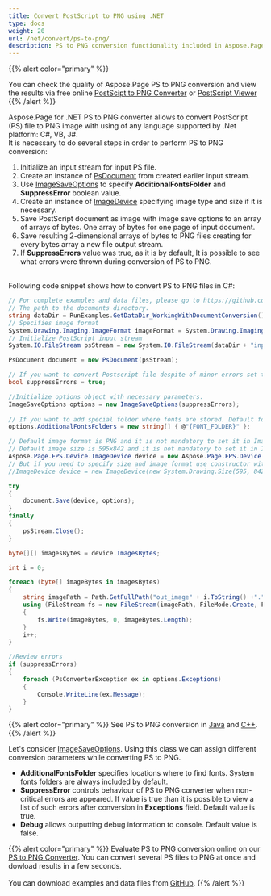 ```yaml
---
title: Convert PostScript to PNG using .NET
type: docs
weight: 20
url: /net/convert/ps-to-png/
description: PS to PNG conversion functionality included in Aspose.Page API solution for .NET is explained and illustrated with the code snippets here.
---
```


{{% alert color="primary" %}} 

You can check the quality of Aspose.Page PS to PNG conversion and view the results via free online <a nofollow href="https://products.aspose.app/page/conversion/ps-to-png">PostScipt to PNG Converter</a>
or <a nofollow href="https://products.aspose.app/page/viewer/ps">PostScript Viewer</a> {{% /alert %}} 

Aspose.Page for .NET PS to PNG converter allows to convert PostScript (PS) file to PNG image with using of any language supported by .Net platform: C#, VB, J#.
<br>It is necessary to do several steps in order to perform PS to PNG conversion:
1. Initialize an input stream for input PS file.
2. Create an instance of [PsDocument](https://reference.aspose.com/page/net/aspose.page.eps/psdocument/) from created earlier input stream.
4. Use [ImageSaveOptions](https://reference.aspose.com/page/net/aspose.page.eps.device/imagesaveoptions/) to specify **AdditionalFontsFolder** and **SuppressError** boolean value.
5. Create an instance of [ImageDevice](https://reference.aspose.com/page/net/aspose.page.eps.device/imagedevice/) specifying image type and size if it is necessary.
6. Save PostScript document as image with image save options to an array of arrays of bytes. One array of bytes for one page of input document.
7. Save resulting 2-dimensional arrays of bytes to PNG files creating for every bytes array a new file output stream.
8. If **SuppressErrors** value was true, as it is by default, It is possible to see what errors were thrown during conversion of PS to PNG.

<br>Following code snippet shows how to convert PS to PNG files in C#:
<br>
```C#
// For complete examples and data files, please go to https://github.com/aspose-page/Aspose.Page-for-.NET
// The path to the documents directory.
string dataDir = RunExamples.GetDataDir_WorkingWithDocumentConversion();
// Specifies image format
System.Drawing.Imaging.ImageFormat imageFormat = System.Drawing.Imaging.ImageFormat.Png;
// Initialize PostScript input stream
System.IO.FileStream psStream = new System.IO.FileStream(dataDir + "inputForImage.ps", System.IO.FileMode.Open, System.IO.FileAccess.Read);

PsDocument document = new PsDocument(psStream);

// If you want to convert Postscript file despite of minor errors set this flag
bool suppressErrors = true;

//Initialize options object with necessary parameters.
ImageSaveOptions options = new ImageSaveOptions(suppressErrors);
            
// If you want to add special folder where fonts are stored. Default fonts folder in OS is always included.
options.AdditionalFontsFolders = new string[] { @"{FONT_FOLDER}" };

// Default image format is PNG and it is not mandatory to set it in ImageDevice
// Default image size is 595x842 and it is not mandatory to set it in ImageDevice
Aspose.Page.EPS.Device.ImageDevice device = new Aspose.Page.EPS.Device.ImageDevice();
// But if you need to specify size and image format use constructor with parameters
//ImageDevice device = new ImageDevice(new System.Drawing.Size(595, 842), imageFormat);

try
{
    document.Save(device, options);
}
finally
{
    psStream.Close();
}

byte[][] imagesBytes = device.ImagesBytes;

int i = 0;

foreach (byte[] imageBytes in imagesBytes)
{
    string imagePath = Path.GetFullPath("out_image" + i.ToString() +"." + imageFormat.ToString().ToLower());
    using (FileStream fs = new FileStream(imagePath, FileMode.Create, FileAccess.Write))
    {
        fs.Write(imageBytes, 0, imageBytes.Length);
    }
    i++;
}

//Review errors
if (suppressErrors)
{
    foreach (PsConverterException ex in options.Exceptions)
    {
        Console.WriteLine(ex.Message);
    }
}
```
{{% alert color="primary" %}}
See PS to PNG conversion in [Java](/page/java/convert/ps-to-png/) and [C++](/page/cpp/convert/ps-to-png/).
{{% /alert %}}

Let's consider [ImageSaveOptions](https://reference.aspose.com/page/net/aspose.page.eps.device/imagesaveoptions/). Using this class we can assign different conversion parameters while converting PS to PNG.
<br>
- **AdditionalFontsFolder** specifies locations where to find fonts. System fonts folders are always included by default.
- **SuppressError** controls behaviour of PS to PNG converter when non-critical errors are appeared. If value is true than it is possible to view a list of such errors after conversion in **Exceptions** field. Default value is true.
- **Debug** allows outputting debug information to console. Default value is false.

{{% alert color="primary" %}}
Evaluate PS to PNG conversion online on our <a nofollow href="https://products.aspose.app/page/conversion/ps-to-png">PS to PNG Converter</a>. You can convert several PS files to PNG at once and dowload results in a few seconds.
<br>
<br>
You can download examples and data files from [GitHub](https://github.com/aspose-page/Aspose.Page-for-.NET). {{% /alert %}} 